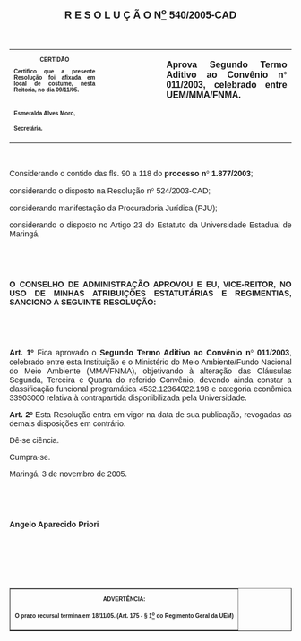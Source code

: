 <BODY>

<B><FONT FACE="Arial" SIZE=4><P ALIGN="CENTER"></P>
<P ALIGN="CENTER">R E S O L U &Ccedil; &Atilde; O N<U><SUP>o</U></SUP> 540/2005-CAD</P>
</B></FONT><FONT FACE="Arial"><P ALIGN="JUSTIFY"></P>
<P ALIGN="JUSTIFY">&nbsp;</P></FONT>
<TABLE CELLSPACING=0 BORDER=0 CELLPADDING=7 WIDTH=612>
<TR><TD WIDTH="32%" VALIGN="TOP">
<B><FONT FACE="Arial" SIZE=1><P ALIGN="CENTER">CERTID&Atilde;O</P>
<P ALIGN="JUSTIFY">   Certifico que a presente Resolu&ccedil;&atilde;o foi afixada em local de costume, nesta Reitoria, no dia 09/11/05.</P>

<P>&nbsp;</P>
<P>Esmeralda Alves Moro,</P>
<P>Secret&aacute;ria.</B></FONT></TD>
<TD WIDTH="22%" VALIGN="TOP">&nbsp;</TD>
<TD WIDTH="46%" VALIGN="TOP">
<B><FONT FACE="Arial"><P ALIGN="JUSTIFY">Aprova Segundo Termo Aditivo ao Conv&ecirc;nio n<FONT FACE="Symbol">&#176;</FONT>
 011/2003, celebrado entre UEM/MMA/FNMA. </B></FONT></TD>
</TR>
</TABLE>

<FONT FACE="Arial"><P ALIGN="JUSTIFY"></P>
<P ALIGN="JUSTIFY">&nbsp;</P>
</FONT><P ALIGN="JUSTIFY">&#9;<FONT FACE="Arial">Considerando o contido das fls. 90 a 118 do <B>processo n<FONT FACE="Symbol">&#176;</FONT>
 1.877/2003</B>;</P>
<P ALIGN="JUSTIFY">considerando o disposto na Resolu&ccedil;&atilde;o n<FONT FACE="Symbol">&#176;</FONT>
 524/2003-CAD;</P>
<P ALIGN="JUSTIFY">considerando manifesta&ccedil;&atilde;o da Procuradoria Jur&iacute;dica (PJU);</P>
<P ALIGN="JUSTIFY">considerando o disposto no Artigo 23 do Estatuto da Universidade Estadual de Maring&aacute;, </P>
<P ALIGN="JUSTIFY"></P>
<P ALIGN="JUSTIFY">&nbsp;</P>
<P ALIGN="JUSTIFY">&nbsp;</P>
<P ALIGN="JUSTIFY">&#9;<B>O CONSELHO DE ADMINISTRA&Ccedil;&Atilde;O APROVOU E EU, VICE-REITOR, NO USO DE MINHAS ATRIBUI&Ccedil;&Otilde;ES ESTATUT&Aacute;RIAS E REGIMENTIAS, SANCIONO A SEGUINTE RESOLU&Ccedil;&Atilde;O:</P>
</B><P ALIGN="JUSTIFY"></P>
<B><P ALIGN="JUSTIFY">&nbsp;</P>
<P ALIGN="JUSTIFY">&nbsp;</P>
<P ALIGN="JUSTIFY">Art. 1º</B> Fica aprovado o <B>Segundo Termo Aditivo ao Conv&ecirc;nio n<FONT FACE="Symbol">&#176;</FONT>
 011/2003</B>, celebrado entre esta Institui&ccedil;&atilde;o e o Minist&eacute;rio do Meio Ambiente/Fundo Nacional do Meio Ambiente (MMA/FNMA), objetivando &agrave; altera&ccedil;&atilde;o das Cl&aacute;usulas Segunda, Terceira e Quarta do referido Conv&ecirc;nio, devendo ainda constar a classifica&ccedil;&atilde;o funcional program&aacute;tica 4532.12364022.198 e categoria econ&ocirc;mica 33903000 relativa &agrave; contrapartida disponibilizada pela Universidade.</P>
<B><P ALIGN="JUSTIFY">Art. 2º  </B>Esta Resolu&ccedil;&atilde;o entra em vigor na data de sua publica&ccedil;&atilde;o, revogadas as demais disposi&ccedil;&otilde;es em contr&aacute;rio.</P>
<P ALIGN="JUSTIFY">D&ecirc;-se ci&ecirc;ncia.</P>
<P ALIGN="JUSTIFY">&#9;Cumpra-se.</P>
<P ALIGN="JUSTIFY">Maring&aacute;, 3 de novembro de 2005.</P>
<B><P ALIGN="JUSTIFY"></P>
<P ALIGN="JUSTIFY">&nbsp;</P>
<P ALIGN="JUSTIFY">&nbsp;</P>
<P ALIGN="JUSTIFY">Angelo Aparecido Priori</P>
<P ALIGN="JUSTIFY"></P>
<P ALIGN="JUSTIFY">&nbsp;</P>
<P ALIGN="JUSTIFY">&nbsp;</P>
<P ALIGN="JUSTIFY">&nbsp;</P></B></FONT>
<TABLE BORDER CELLSPACING=1 CELLPADDING=4 WIDTH=207>
<TR><TD VALIGN="TOP">
<B><FONT FACE="Arial" SIZE=1><P ALIGN="CENTER">ADVERT&Ecirc;NCIA:</P>
<P ALIGN="JUSTIFY">O prazo recursal termina em 18/11/05. (Art. 175 - § 1<U><SUP>o</U></SUP> do Regimento Geral da UEM)</B></FONT></TD>
</TR>
</TABLE>

<FONT FACE="Arial"></FONT></BODY>
